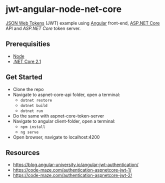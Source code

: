 # jwt-angular-node-net-core
[JSON Web Tokens](https://jwt.io/) (JWT) example using [Angular](https://angular.io/) front-end, [ASP.NET Core](https://docs.microsoft.com/en-us/aspnet/core/?view=aspnetcore-2.1) API and *ASP.NET Core* token server.


## Prerequisities

  * [Node](https://nodejs.org/en/download/)
  * [.NET Core 2.1](https://www.microsoft.com/net/download/dotnet-core/2.1)

## Get Started

* Clone the repo
* Navigate to aspnet-core-api folder, open a terminal:
  - `dotnet restore`
  - `dotnet build`
  - `dotnet run`
* Do the same with aspnet-core-token-server
* Navigate to angular client-folder, open a terminal:
  - `npm install`
  - `ng serve`
* Open browser, navigate to localhost:4200


## Resources

- https://blog.angular-university.io/angular-jwt-authentication/
- https://code-maze.com/authentication-aspnetcore-jwt-1/
- https://code-maze.com/authentication-aspnetcore-jwt-2/